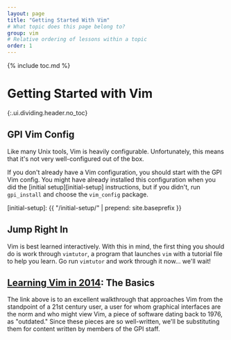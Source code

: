 ```yaml
---
layout: page
title: "Getting Started With Vim"
# What topic does this page belong to?
group: vim
# Relative ordering of lessons within a topic
order: 1
---
```



{% include toc.md %}

# Getting Started with Vim
{:.ui.dividing.header.no_toc}

## GPI Vim Config

Like many Unix tools, Vim is heavily configurable. Unfortunately, this means
that it's not very well-configured out of the box.

If you don't already have a Vim configuration, you should start with the GPI Vim
config. You might have already installed this configuration when you did the
[initial setup][initial-setup] instructions, but if you didn't, run
`gpi_install` and choose the `vim_config` package.

[initial-setup]: {{ "/initial-setup/" | prepend: site.baseprefix }}

## Jump Right In

Vim is best learned interactively. With this in mind, the first thing you
should do is work through `vimtutor`, a program that launches `vim` with a
tutorial file to help you learn. Go run `vimtutor` and work through it now...
we'll wait!

## [Learning Vim in 2014][learning-vim]: The Basics

The link above is to an excellent walkthrough that approaches Vim from the
standpoint of a 21st century user, a user for whom graphical interfaces are the
norm and who might view Vim, a piece of software dating back to 1976, as
"outdated." Since these pieces are so well-written, we'll be substituting them
for content written by members of the GPI staff.

[learning-vim]: http://benmccormick.org/learning-vim-in-2014/
[the-basics]: http://benmccormick.org/2014/06/30/learning-vim-in-2014-the-basics/
[vim-language]: http://benmccormick.org/2014/07/02/learning-vim-in-2014-vim-as-language/
